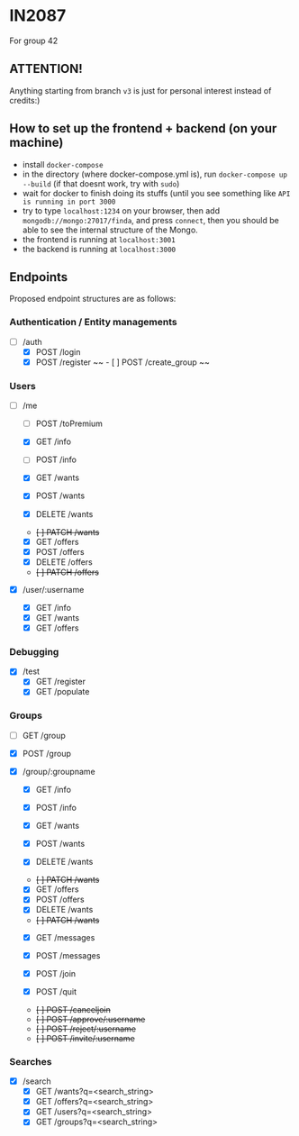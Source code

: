# IN2087
For group 42

## ATTENTION!
Anything starting from branch `v3` is just for personal interest instead of credits:)
## How to set up the frontend + backend (on your machine)
- install `docker-compose`
- in the directory (where docker-compose.yml is), run `docker-compose up --build` (if that doesnt work, try with `sudo`)
- wait for docker to finish doing its stuffs (until you see something like `API is running in port 3000`
- try to type `localhost:1234` on your browser, then add `mongodb://mongo:27017/finda`, and press `connect`, then you should be able to see the internal structure of the Mongo.
- the frontend is running at `localhost:3001`
- the backend is running at `localhost:3000`

## Endpoints
Proposed endpoint structures are as follows:
### Authentication / Entity managements
- [ ] /auth
  - [x] POST /login
  - [x] POST /register
  ~~ - [ ] POST /create_group ~~
### Users
- [ ] /me
  - [ ] POST /toPremium
  - [x] GET /info
  - [ ] POST /info  

  - [x] GET /wants
  - [x] POST /wants
  - [x] DELETE /wants
  - ~~[ ] PATCH /wants~~

  - [x] GET /offers
  - [x] POST /offers
  - [x] DELETE /offers
  - ~~[ ] PATCH /offers~~


- [x] /user/:username
  - [x] GET /info
  - [x] GET /wants
  - [x] GET /offers

### Debugging
- [x] /test
   - [x] GET /register
   - [x] GET /populate

### Groups
- [ ] GET /group
- [x] POST /group
- [x] /group/:groupname
  - [x] GET /info
  - [x] POST /info

  - [x] GET /wants
  - [x] POST /wants
  - [x] DELETE /wants
  - ~~[ ] PATCH /wants~~

  - [x] GET /offers
  - [x] POST /offers
  - [x] DELETE /wants
  - ~~[ ] PATCH /wants~~

  - [x] GET /messages
  - [x] POST /messages

  - [x] POST /join
  - [x] POST /quit
  - ~~[ ] POST /canceljoin~~
  - ~~[ ] POST /approve/:username~~
  - ~~[ ] POST /reject/:username~~
  - ~~[ ] POST /invite/:username~~

### Searches
- [x] /search
  - [x] GET /wants?q=<search_string>
  - [x] GET /offers?q=<search_string>
  - [x] GET /users?q=<search_string>
  - [x] GET /groups?q=<search_string>
